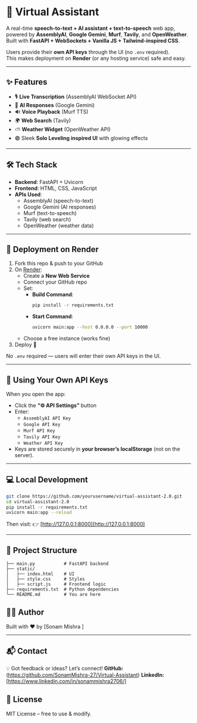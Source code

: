 # 🎤 Virtual Assistant 

A real-time **speech-to-text + AI assistant + text-to-speech** web app, powered by **AssemblyAI**, **Google Gemini**, **Murf**, **Tavily**, and **OpenWeather**.  
Built with **FastAPI + WebSockets + Vanilla JS + Tailwind-inspired CSS**.  

Users provide their **own API keys** through the UI (no `.env` required).  
This makes deployment on **Render** (or any hosting service) safe and easy.

---

## ✨ Features

- 🎙 **Live Transcription** (AssemblyAI WebSocket API)  
- 🤖 **AI Responses** (Google Gemini)  
- 🔊 **Voice Playback** (Murf TTS)  
- 🌍 **Web Search** (Tavily)  
- ⛅ **Weather Widget** (OpenWeather API)  
- 🟣 Sleek **Solo Leveling inspired UI** with glowing effects  

---

## 🛠 Tech Stack

- **Backend**: FastAPI + Uvicorn  
- **Frontend**: HTML, CSS, JavaScript  
- **APIs Used**:  
  - AssemblyAI (speech-to-text)  
  - Google Gemini (AI responses)  
  - Murf (text-to-speech)  
  - Tavily (web search)  
  - OpenWeather (weather data)  

---

## 🚀 Deployment on Render

1. Fork this repo & push to your GitHub  
2. On [Render](https://render.com):
   - Create a **New Web Service**
   - Connect your GitHub repo
   - Set:
     - **Build Command**:  
       ```bash
       pip install -r requirements.txt
       ```
     - **Start Command**:  
       ```bash
       uvicorn main:app --host 0.0.0.0 --port 10000
       ```
   - Choose a free instance (works fine)  
3. Deploy 🚀  

No `.env` required — users will enter their own API keys in the UI.

---

## 🔑 Using Your Own API Keys

When you open the app:  
- Click the **“⚙️ API Settings”** button  
- Enter:
  - `AssemblyAI API Key`
  - `Google API Key`
  - `Murf API Key`
  - `Tavily API Key`
  - `Weather API Key`
- Keys are stored securely in **your browser’s localStorage** (not on the server).

---

## 💻 Local Development

```bash
git clone https://github.com/yourusername/virtual-assistant-2.0.git
cd virtual-assistant-2.0
pip install -r requirements.txt
uvicorn main:app --reload
````

Then visit:
👉 [http://127.0.0.1:8000](http://127.0.0.1:8000)

---

## 📂 Project Structure

```
├── main.py           # FastAPI backend
├── static/
│   ├── index.html    # UI
│   ├── style.css     # Styles
│   ├── script.js     # Frontend logic
├── requirements.txt  # Python dependencies
└── README.md         # You are here
```


## 🧑‍💻 Author

Built with ❤️ by \[Sonam Mishra ]

---

## 📬 Contact

💡 Got feedback or ideas? Let’s connect!
**GitHub:** (https://github.com/SonamMishra-27/Virtual-Assistant)
**LinkedIn:** \[https://www.linkedin.com/in/sonammishra2706/]


## 📜 License

MIT License – free to use & modify.



